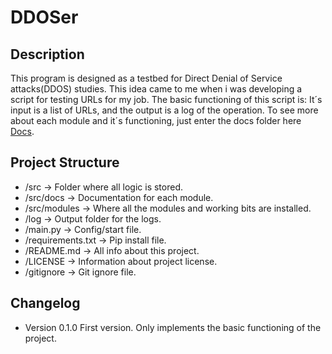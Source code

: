 # DDOSer

## Description

This program is designed as a testbed for Direct Denial of Service attacks(DDOS) studies. This idea came to me when i was developing a script for testing URLs for my job. The basic functioning of this script is: It´s input is a list of URLs, and the output is a log of the operation.
To see more about each module and it´s functioning, just enter the docs folder here [Docs](/src/docs).

## Project Structure

- /src -> Folder where all logic is stored.
- /src/docs -> Documentation for each module.
- /src/modules -> Where all the modules and working bits are installed.
- /log -> Output folder for the logs.
- /main.py -> Config/start file.
- /requirements.txt -> Pip install file.
- /README.md -> All info about this project.
- /LICENSE -> Information about project license.
- /gitignore -> Git ignore file.

## Changelog

- Version 0.1.0
  First version. Only implements the basic functioning of the project.
